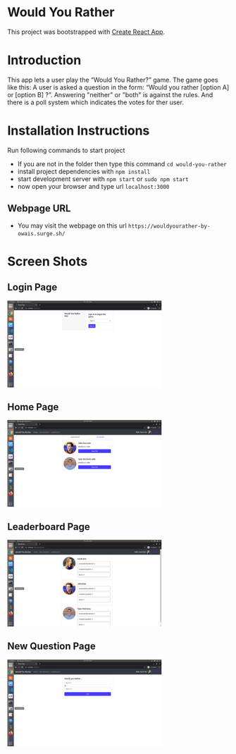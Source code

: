 # Would You Rather
This project was bootstrapped with [Create React App](https://github.com/facebookincubator/create-react-app).

# Introduction
This app lets a user play the “Would You Rather?” game. The game goes like this: A user is asked a question in the form: “Would you rather [option A] or [option B] ?”. Answering "neither" or "both" is against the rules. And there is a poll system which indicates the votes for ther user.

# Installation Instructions

Run following commands to start project

* If you are not in the folder then type this command `cd would-you-rather`
* install project dependencies with `npm install`
* start development server with `npm start` or `sudo npm start`
* now open your browser and type url `localhost:3000`

## Webpage URL
* You may visit the webpage on this url `https://wouldyourather-by-owais.surge.sh/`

# Screen Shots

## Login Page

<img src="screenshots/login.png"  width="350">

## Home Page

<img src="screenshots/home.png"  width="350">

## Leaderboard Page

<img src="screenshots/leaderboard.png"  width="350">

## New Question Page

<img src="screenshots/newques.png"  width="350">
